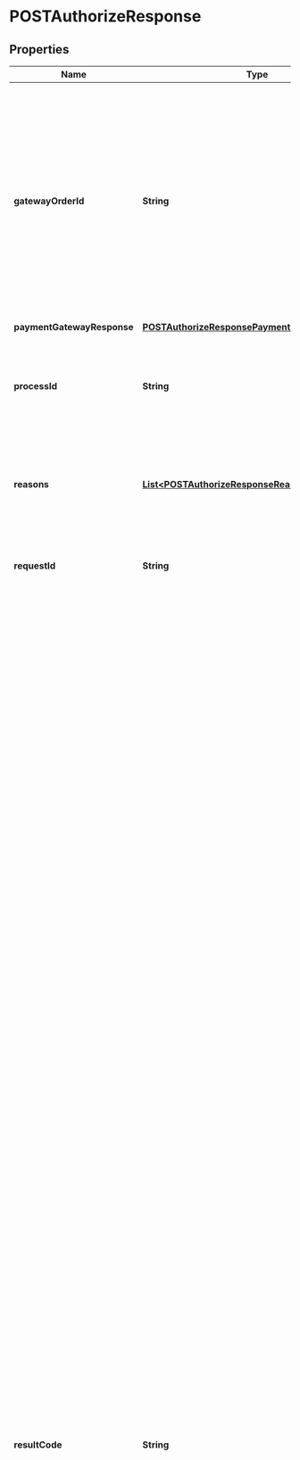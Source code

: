 

# POSTAuthorizeResponse


## Properties

| Name | Type | Description | Notes |
|------------ | ------------- | ------------- | -------------|
|**gatewayOrderId** | **String** | The order ID for the specific gateway.  The specified order ID will be used in transaction authorization. If you specify an empty value for this field, Zuora will generate an ID and you will have to associate this ID with your order ID by yourself if needed. It is recommended to specify an ID for this field.  |  [optional] |
|**paymentGatewayResponse** | [**POSTAuthorizeResponsePaymentGatewayResponse**](POSTAuthorizeResponsePaymentGatewayResponse.md) |  |  [optional] |
|**processId** | **String** | The ID of the running process when the exception occurs. This field is available only if the &#x60;success&#x60; field is &#x60;false&#x60;.  |  [optional] |
|**reasons** | [**List&lt;POSTAuthorizeResponseReasonsInner&gt;**](POSTAuthorizeResponseReasonsInner.md) | The container of the error code and message. This field is available only if the &#x60;success&#x60; field is &#x60;false&#x60;.  |  [optional] |
|**requestId** | **String** | The ID of the request. This field is available only if the &#x60;success&#x60; field is &#x60;false&#x60;  |  [optional] |
|**resultCode** | **String** | The result code of the request.   0 indicates that the request succeeded, and the following values indicate that the request failed:   - 1: The request is declined.   - 7: The field format is not correct.   - 10: Client connection has timed out.   - 11: Host connection has timed out.   - 12: Processor connection has timed out.   - 13: Gateway server is busy.   - 20: The card type is not supported.   - 21: The merchant account information is invalid.   - 22: A generic error occurred on the processor.   - 40: The card type has not been set up yet.   - 41: The limit for a single transaction is exceeded.   - 42: Address checking failed.   - 43: Card security code checking failed.   - 44: Failed due to the gateway security setting.   - 45: Fraud protection is declined.   - 46: Address checking or card security code checking failed (for Authorize.net gateway only).   - 47: The maximum amount is exceeded (for Authorize.net gateway only).   - 48: The IP address is blocked by the gateway (for Authorize.net gateway only).   - 49: Card security code checking failed (for Authorize.net gateway only).   - 60: User authentication failed.   - 61: The currency code is invalid.   - 62: The transaction ID is invalid.   - 63: The credit card number is invalid.   - 64: The card expiration date is invalid.   - 65: The transaction is duplicated.   - 66: Credit transaction error.   - 67: Void transaction error.   - 90: A valid amount is required.   - 91: The BA code is invalid.   - 92: The account number is invalid.   - 93: The ACH transaction is not accepted by the merchant.   - 94: An error occurred for the ACH transaction.   - 95: The version parameter is invalid.   - 96: The transaction type is invalid.   - 97: The transaction method is invalid.   - 98: The bank account type is invalid.   - 99: The authorization code is invalid.   - 200: General transaction error.   - 500: The transaction is queued for submission.   - 999: Unknown error.   - -1: An error occurred in gateway communication.   - -2: Idempotency is not supported.   - -3: Inquiry call is not supported.  |  [optional] |
|**resultMessage** | **String** | The corresponding request ID. |  [optional] |
|**success** | **Boolean** | Indicates whether the call succeeded. |  [optional] |
|**transactionId** | **String** | The ID of the transaction. |  [optional] |



